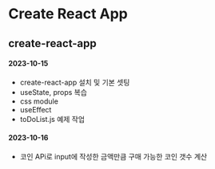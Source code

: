 # Create React App

## create-react-app 

#### 2023-10-15
- create-react-app 설치 및 기본 셋팅
- useState, props 복습
- css module
- useEffect
- toDoList.js 예제 작업

#### 2023-10-16
- 코인 APi로 input에 작성한 금액만큼 구매 가능한 코인 갯수 계산
